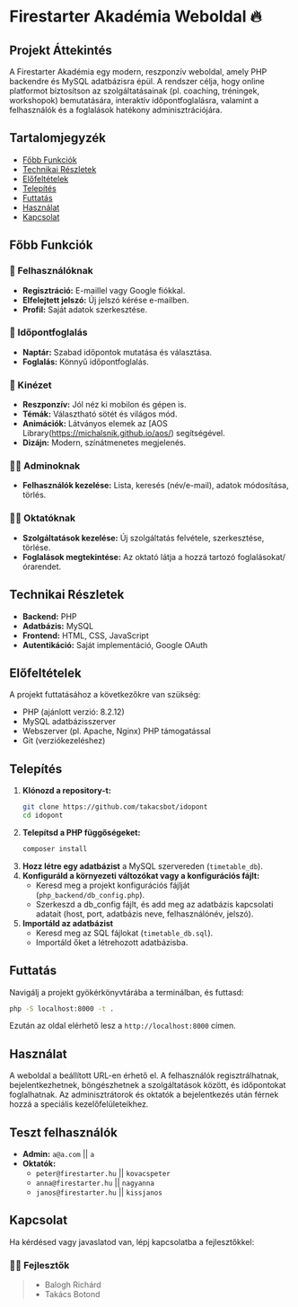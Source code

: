 # Firestarter Akadémia Weboldal 🔥

## Projekt Áttekintés
A Firestarter Akadémia egy modern, reszponzív weboldal, amely PHP backendre és MySQL adatbázisra épül. A rendszer célja, hogy online platformot biztosítson az szolgáltatásainak (pl. coaching, tréningek, workshopok) bemutatására, interaktív időpontfoglalásra, valamint a felhasználók és a foglalások hatékony adminisztrációjára.

## Tartalomjegyzék
- [Főbb Funkciók](#főbb-funkciók)
- [Technikai Részletek](#technikai-részletek)
- [Előfeltételek](#előfeltételek)
- [Telepítés](#telepítés)
- [Futtatás](#futtatás)
- [Használat](#használat)
- [Kapcsolat](#kapcsolat)

## Főbb Funkciók
### 👤 Felhasználóknak
-   **Regisztráció:** E-maillel vagy Google fiókkal.
-   **Elfelejtett jelszó:** Új jelszó kérése e-mailben.
-   **Profil:** Saját adatok szerkesztése.

### 📅 Időpontfoglalás
-   **Naptár:** Szabad időpontok mutatása és választása.
-   **Foglalás:** Könnyű időpontfoglalás.

### 🎨 Kinézet
-   **Reszponzív:** Jól néz ki mobilon és gépen is.
-   **Témák:** Választható sötét és világos mód.
-   **Animációk:** Látványos elemek az [AOS Library(https://michalsnik.github.io/aos/) segítségével.
-   **Dizájn:** Modern, színátmenetes megjelenés.

### 👨‍💼 Adminoknak
-   **Felhasználók kezelése:** Lista, keresés (név/e-mail), adatok módosítása, törlés.

### 🧑‍🏫 Oktatóknak
-   **Szolgáltatások kezelése:** Új szolgáltatás felvétele, szerkesztése, törlése.
-   **Foglalások megtekintése:** Az oktató látja a hozzá tartozó foglalásokat/órarendet.

## Technikai Részletek
-   **Backend:** PHP
-   **Adatbázis:** MySQL
-   **Frontend:** HTML, CSS, JavaScript
-   **Autentikáció:** Saját implementáció, Google OAuth

## Előfeltételek
A projekt futtatásához a következőkre van szükség:
-   PHP (ajánlott verzió: 8.2.12)
-   MySQL adatbázisszerver
-   Webszerver (pl. Apache, Nginx) PHP támogatással
-   Git (verziókezeléshez)

## Telepítés
1.  **Klónozd a repository-t:**
    ```bash
    git clone https://github.com/takacsbot/idopont
    cd idopont
    ```
2.  **Telepítsd a PHP függőségeket:**
    ```bash
    composer install
    ```
3.  **Hozz létre egy adatbázist** a MySQL szervereden (`timetable_db`).
4.  **Konfiguráld a környezeti változókat vagy a konfigurációs fájlt:**
    -   Keresd meg a projekt konfigurációs fájlját (`php_backend/db_config.php`).
    -   Szerkeszd a db_config fájlt, és add meg az adatbázis kapcsolati adatait (host, port, adatbázis neve, felhasználónév, jelszó).
5.  **Importáld az adatbázist**
    -   Keresd meg az SQL fájlokat (`timetable_db.sql`).
    -   Importáld őket a létrehozott adatbázisba.

## Futtatás
Navigálj a projekt gyökérkönyvtárába a terminálban, és futtasd:
```bash
php -S localhost:8000 -t .
```
Ezután az oldal elérhető lesz a `http://localhost:8000` címen.

## Használat
A weboldal a beállított URL-en érhető el. A felhasználók regisztrálhatnak, bejelentkezhetnek, böngészhetnek a szolgáltatások között, és időpontokat foglalhatnak. Az adminisztrátorok és oktatók a bejelentkezés után férnek hozzá a speciális kezelőfelületeikhez.

## Teszt felhasználók
- **Admin:** `a@a.com` || `a`
- **Oktatók:**
    - `peter@firestarter.hu` || `kovacspeter`
    - `anna@firestarter.hu` || `nagyanna`
    - `janos@firestarter.hu` || `kissjanos`

## Kapcsolat
Ha kérdésed vagy javaslatod van, lépj kapcsolatba a fejlesztőkkel:

### 👨‍💼 Fejlesztők
> - Balogh Richárd
> - Takács Botond